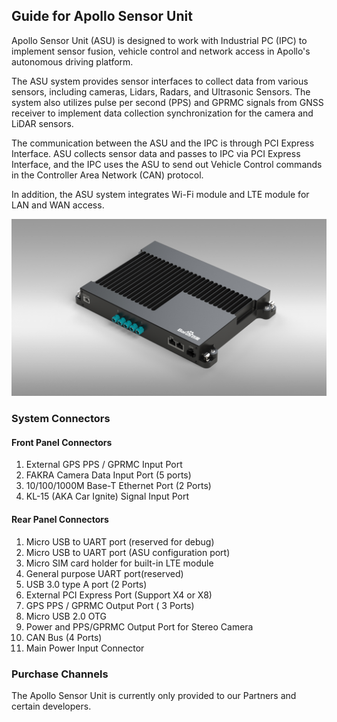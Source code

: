 ## Guide for Apollo Sensor Unit

Apollo Sensor Unit (ASU) is designed to work with Industrial PC (IPC) to implement sensor fusion, vehicle control and network access in Apollo's autonomous driving platform.

The ASU system provides sensor interfaces to collect data from various sensors, including cameras, Lidars, Radars, and Ultrasonic Sensors. The system also utilizes pulse per second (PPS) and GPRMC signals from GNSS receiver to implement data collection synchronization for the camera and LiDAR sensors. 

The communication between the ASU and the IPC is through PCI Express Interface. ASU collects sensor data and passes to IPC via PCI Express Interface, and the IPC uses the ASU to send out Vehicle Control commands in the Controller Area Network (CAN) protocol. 

In addition, the ASU system integrates Wi-Fi module and LTE module for LAN and WAN access. 

![ASU_pic](images/ASU_pic.jpg)

### System Connectors

#### Front Panel Connectors

1. External GPS PPS / GPRMC Input Port 
2. FAKRA Camera Data Input Port (5 ports)
3. 10/100/1000M Base-T Ethernet Port (2 Ports) 
4. KL-15 (AKA Car Ignite) Signal Input Port 

#### Rear Panel Connectors 

1. Micro USB to UART port (reserved for debug) 
2. Micro USB to UART port (ASU configuration port) 
3. Micro SIM card holder for built-in LTE module 
4. General purpose UART port(reserved) 
5. USB 3.0 type A port (2 Ports)
6. External PCI Express Port (Support X4 or X8)
7. GPS PPS / GPRMC Output Port ( 3 Ports)
8. Micro USB 2.0 OTG
9. Power and PPS/GPRMC Output Port for Stereo Camera
10. CAN Bus (4 Ports)
11. Main Power Input Connector 

### Purchase Channels

The Apollo Sensor Unit is currently only provided to our Partners and certain developers.